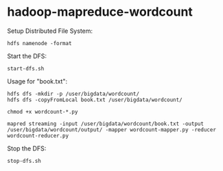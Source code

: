 # hadoop-mapreduce-wordcount

Setup Distributed File System:
```
hdfs namenode -format
```

Start the DFS:
```
start-dfs.sh
```

Usage for "book.txt":

```
hdfs dfs -mkdir -p /user/bigdata/wordcount/
hdfs dfs -copyFromLocal book.txt /user/bigdata/wordcount/

chmod +x wordcount-*.py

mapred streaming -input /user/bigdata/wordcount/book.txt -output /user/bigdata/wordcount/output/ -mapper wordcount-mapper.py -reducer wordcount-reducer.py
```
Stop the DFS:
```
stop-dfs.sh
```
